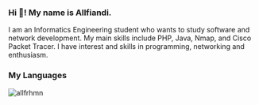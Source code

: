 <h3>Hi 👋! My name is Allfiandi.</h3>
<p>I am an Informatics Engineering student who wants to study software and network development. My main skills include PHP, Java, Nmap, and Cisco Packet Tracer. I have interest and skills in programming, networking and enthusiasm.</p>

<h3>My Languages</h3>
<p><img align="left" src="https://github-readme-stats.vercel.app/api/top-langs?username=allfrhmn&show_icons=true&locale=en&layout=compact" alt="allfrhmn" /></p>
